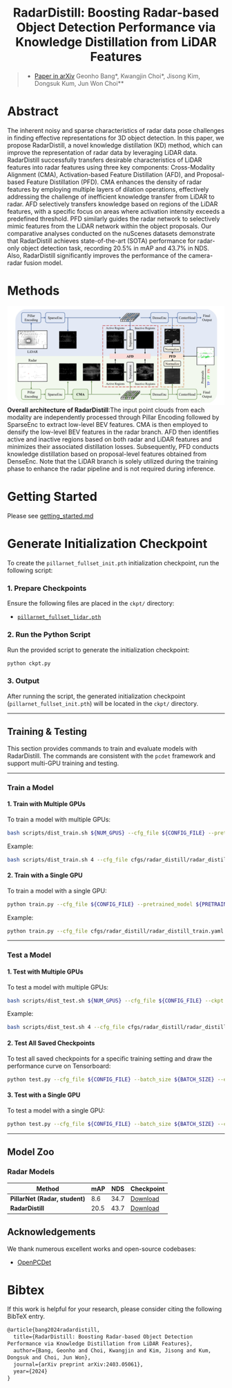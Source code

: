 <div align="center">   
  
# RadarDistill: Boosting Radar-based Object Detection Performance via Knowledge Distillation from LiDAR Features
</div>

> - [Paper in arXiv](https://arxiv.org/abs/2403.05061)
> Geonho Bang*, Kwangjin Choi*, Jisong Kim, Dongsuk Kum, Jun Won Choi**


# Abstract
The inherent noisy and sparse characteristics of radar data pose challenges in finding effective representations for 3D object detection. In this paper, we propose RadarDistill, a novel knowledge distillation (KD) method, which can improve the representation of radar data by leveraging LiDAR data. RadarDistill successfully transfers desirable characteristics of LiDAR features into radar features using three key components: Cross-Modality Alignment (CMA), Activation-based Feature Distillation (AFD), and Proposal-based Feature Distillation (PFD). CMA enhances the density of radar features by employing multiple layers of dilation operations, effectively addressing the challenge of inefficient knowledge transfer from LiDAR to radar. AFD selectively transfers knowledge based on regions of the LiDAR features, with a specific focus on areas where activation intensity exceeds a predefined threshold. PFD similarly guides the radar network to selectively mimic features from the LiDAR network within the object proposals. Our comparative analyses conducted on the nuScenes datasets demonstrate that RadarDistill achieves state-of-the-art (SOTA) performance for radar-only object detection task, recording 20.5% in mAP and 43.7% in NDS. Also, RadarDistill significantly improves the performance of the camera-radar fusion model. 


<h1>Methods</h1>

![method](./figs/radardistill_overall.png "model arch")
**Overall architecture of RadarDistill**:The input point clouds from each modality are independently processed through Pillar Encoding followed by SparseEnc to extract low-level BEV features. CMA is then employed to densify the low-level BEV features in the radar branch. AFD then identifies active and inactive regions based on both radar and LiDAR features and minimizes their associated distillation losses. Subsequently, PFD conducts knowledge distillation based on proposal-level features obtained from DenseEnc. Note that the LiDAR branch is solely utilized during the training phase to enhance the radar pipeline and is not required during inference.


# Getting Started
Please see [getting_started.md](./docs/GETTING_STARTED.md)

# Generate Initialization Checkpoint
To create the `pillarnet_fullset_init.pth` initialization checkpoint, run the following script:
### **1. Prepare Checkpoints**
Ensure the following files are placed in the `ckpt/` directory:
- [`pillarnet_fullset_lidar.pth`](https://github.com/your-repo/releases/download/v0.0.1/pillarnet_fullset_lidar.pth)
### **2. Run the Python Script**
Run the provided script to generate the initialization checkpoint:
```bash
python ckpt.py
```
### **3. Output**
After running the script, the generated initialization checkpoint (`pillarnet_fullset_init.pth`) will be located in the `ckpt/` directory.

---

## **Training & Testing**

This section provides commands to train and evaluate models with RadarDistill. The commands are consistent with the `pcdet` framework and support multi-GPU training and testing.

---

### **Train a Model**

#### **1. Train with Multiple GPUs**
To train a model with multiple GPUs:
```bash
bash scripts/dist_train.sh ${NUM_GPUS} --cfg_file ${CONFIG_FILE} --pretrained_model ${PRETRAINED_MODEL}
```
Example:
```bash
bash scripts/dist_train.sh 4 --cfg_file cfgs/radar_distill/radar_distill_train.yaml --pretrained_model ../ckpt/pillarnet_fullset_init.pth
```

#### **2. Train with a Single GPU**
To train a model with a single GPU:
```bash
python train.py --cfg_file ${CONFIG_FILE} --pretrained_model ${PRETRAINED_MODEL}
```

Example:
```bash
python train.py --cfg_file cfgs/radar_distill/radar_distill_train.yaml --pretrained_model ../ckpt/pillarnet_fullset_init.pth
```
---

### **Test a Model**

#### **1. Test with Multiple GPUs**
To test a model with multiple GPUs:
```bash
bash scripts/dist_test.sh ${NUM_GPUS} --cfg_file ${CONFIG_FILE} --ckpt ${CHECKPOINT_PATH}
```
Example:
```bash
bash scripts/dist_test.sh 4 --cfg_file cfgs/radar_distill/radar_distill_val.yaml --ckpt ../output/radar_distill/ckpt/checkpoint_epoch_40.pth
```

#### **2. Test All Saved Checkpoints**
To test all saved checkpoints for a specific training setting and draw the performance curve on Tensorboard:
```bash
python test.py --cfg_file ${CONFIG_FILE} --batch_size ${BATCH_SIZE} --eval_all
```

#### **3. Test with a Single GPU**
To test a model with a single GPU:
```bash
python test.py --cfg_file ${CONFIG_FILE} --batch_size ${BATCH_SIZE} --ckpt ${CHECKPOINT_PATH}
```

---


## **Model Zoo**

### **Radar Models**
| Method                          | mAP  | NDS  | Checkpoint                                                                                           |
|---------------------------------|-------|-------|-------------------------------------------------------------------------------------------------------|
| **PillarNet (Radar, student)**  | 8.6  | 34.7  | [Download](https://github.com/your-repo/releases/download/v0.0.1/pillarnet_fullset_radar.pth)         |
| **RadarDistill**          | 20.5  | 43.7  | [Download](https://github.com/your-repo/releases/download/v0.0.1/radar_distill.pth)                  |


## Acknowledgements
We thank numerous excellent works and open-source codebases:
- [OpenPCDet](https://github.com/open-mmlab/OpenPCDet)

# Bibtex
If this work is helpful for your research, please consider citing the following BibTeX entry.

```
@article{bang2024radardistill,
  title={RadarDistill: Boosting Radar-based Object Detection Performance via Knowledge Distillation from LiDAR Features},
  author={Bang, Geonho and Choi, Kwangjin and Kim, Jisong and Kum, Dongsuk and Choi, Jun Won},
  journal={arXiv preprint arXiv:2403.05061},
  year={2024}
}
```
